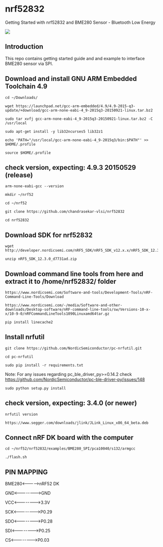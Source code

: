 # nrf52832
Getting Started with nrf52832 and BME280 Sensor - Bluetooth Low Energy 

[![](https://www.nordicsemi.com/-/media/Images/Products/DevKits/nRF52-Series/nRF52-DK/nRF52-DK.png?h=530&la=en&mw=350&w=350&hash=48D397A047A718030261F80211DC881F8EFEA55D)](http://nordicsemi.com)

## Introduction

This repo contains getting started guide and and example to interface BME280 sensor via SPI.


## Download and install GNU ARM Embedded Toolchain 4.9

```
cd ~/Downloads/
```

```
wget https://launchpad.net/gcc-arm-embedded/4.9/4.9-2015-q3-update/+download/gcc-arm-none-eabi-4_9-2015q3-20150921-linux.tar.bz2
```

```
sudo tar xvfj gcc-arm-none-eabi-4_9-2015q3-20150921-linux.tar.bz2 -C /usr/local
```

```
sudo apt-get install -y lib32ncurses5 lib32z1
```

```
echo 'PATH="/usr/local/gcc-arm-none-eabi-4_9-2015q3/bin:$PATH"' >> $HOME/.profile
```

```
source $HOME/.profile
```

## check version, expecting: 4.9.3 20150529 (release)

```
arm-none-eabi-gcc --version
```

```
mkdir ~/nrf52
```

```
cd ~/nrf52
```

```
git clone https://github.com/chandrasekar-vlsi/nrf52832
```

```
cd nrf52832
```

## Download SDK for nrf52832

```
wget http://developer.nordicsemi.com/nRF5_SDK/nRF5_SDK_v12.x.x/nRF5_SDK_12.3.0_d7731ad.zip
```

```
unzip nRF5_SDK_12.3.0_d7731ad.zip
```

## Download command line tools from here and extract it to /home/nrf52832/ folder

```
https://www.nordicsemi.com/Software-and-tools/Development-Tools/nRF-Command-Line-Tools/Download

https://www.nordicsemi.com/-/media/Software-and-other-downloads/Desktop-software/nRF-command-line-tools/sw/Versions-10-x-x/10-9-0/nRFCommandLineTools1090Linuxamd64tar.gz
```

```
pip install linecache2
```

## Install nrfutil

```
git clone https://github.com/NordicSemiconductor/pc-nrfutil.git
```

```
cd pc-nrfutil
```

```
sudo pip install -r requirements.txt
```
Note:  For any issues regarding pc_ble_driver_py>=0.14.2 check https://github.com/NordicSemiconductor/pc-ble-driver-py/issues/148

```
sudo python setup.py install
```

## check version, expecting: 3.4.0 (or newer)

```
nrfutil version
```

```
https://www.segger.com/downloads/jlink/JLink_Linux_x86_64_beta.deb
```

## Connect nRF DK board with the computer

```
cd ~/nrf52/nrf52832/examples/BME280_SPI/pca10040/s132/armgcc
```

```
./flash.sh
```

## PIN MAPPING

BME280<----->nRF52 DK

GND<-------->GND

VCC<-------->3.3V

SCK<-------->P0.29

SDO<-------->P0.28

SDI<-------->P0.25

CS<-------->P0.03
